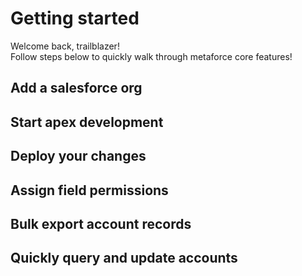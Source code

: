 # Getting started

Welcome back, trailblazer!  
Follow steps below to quickly walk through metaforce core features!

## Add a salesforce org

## Start apex development

## Deploy your changes

## Assign field permissions

## Bulk export account records

## Quickly query and update accounts
